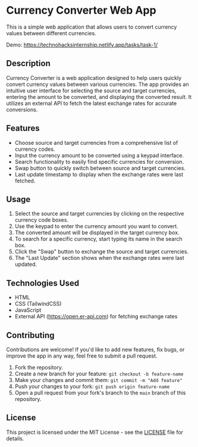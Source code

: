 # Currency Converter Web App

This is a simple web application that allows users to convert currency values between different currencies.

Demo: https://technohacksinternship.netlify.app/tasks/task-1/

## Description

Currency Converter is a web application designed to help users quickly convert currency values between various currencies. The app provides an intuitive user interface for selecting the source and target currencies, entering the amount to be converted, and displaying the converted result. It utilizes an external API to fetch the latest exchange rates for accurate conversions.

## Features

- Choose source and target currencies from a comprehensive list of currency codes.
- Input the currency amount to be converted using a keypad interface.
- Search functionality to easily find specific currencies for conversion.
- Swap button to quickly switch between source and target currencies.
- Last update timestamp to display when the exchange rates were last fetched.

## Usage

1. Select the source and target currencies by clicking on the respective currency code boxes.
2. Use the keypad to enter the currency amount you want to convert.
3. The converted amount will be displayed in the target currency box.
4. To search for a specific currency, start typing its name in the search box.
5. Click the "Swap" button to exchange the source and target currencies.
6. The "Last Update" section shows when the exchange rates were last updated.

## Technologies Used

- HTML
- CSS (TailwindCSS)
- JavaScript
- External API (https://open.er-api.com) for fetching exchange rates

## Contributing

Contributions are welcome! If you'd like to add new features, fix bugs, or improve the app in any way, feel free to submit a pull request.

1. Fork the repository.
2. Create a new branch for your feature: `git checkout -b feature-name`
3. Make your changes and commit them: `git commit -m "Add feature"`
4. Push your changes to your fork: `git push origin feature-name`
5. Open a pull request from your fork's branch to the `main` branch of this repository.

## License

This project is licensed under the MIT License - see the [LICENSE](LICENSE) file for details.